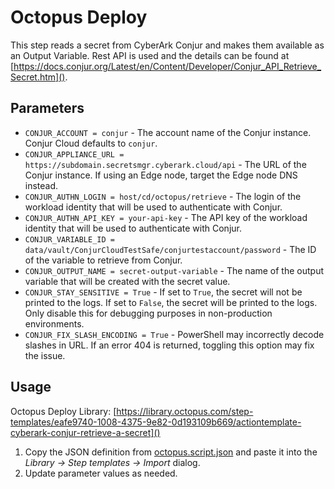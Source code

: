 # Octopus Deploy

This step reads a secret from CyberArk Conjur and makes them available as an Output Variable. Rest API is used and the details can be found at [https://docs.conjur.org/Latest/en/Content/Developer/Conjur_API_Retrieve_Secret.htm]().

## Parameters

- `CONJUR_ACCOUNT = conjur` - The account name of the Conjur instance. Conjur Cloud defaults to `conjur`.
- `CONJUR_APPLIANCE_URL = https://subdomain.secretsmgr.cyberark.cloud/api` - The URL of the Conjur instance. If using an Edge node, target the Edge node DNS instead.
- `CONJUR_AUTHN_LOGIN = host/cd/octopus/retrieve` - The login of the workload identity that will be used to authenticate with Conjur.
- `CONJUR_AUTHN_API_KEY = your-api-key` - The API key of the workload identity that will be used to authenticate with Conjur.
- `CONJUR_VARIABLE_ID = data/vault/ConjurCloudTestSafe/conjurtestaccount/password` - The ID of the variable to retrieve from Conjur.
- `CONJUR_OUTPUT_NAME = secret-output-variable` - The name of the output variable that will be created with the secret value.
- `CONJUR_STAY_SENSITIVE = True` - If set to `True`, the secret will not be printed to the logs. If set to `False`, the secret will be printed to the logs. Only disable this for debugging purposes in non-production environments.
- `CONJUR_FIX_SLASH_ENCODING = True` - PowerShell may incorrectly decode slashes in URL. If an error 404 is returned, toggling this option may fix the issue.

## Usage

Octopus Deploy Library: [https://library.octopus.com/step-templates/eafe9740-1008-4375-9e82-0d193109b669/actiontemplate-cyberark-conjur-retrieve-a-secret]()

1. Copy the JSON definition from [octopus.script.json]() and paste it into the _Library -> Step templates -> Import_ dialog.
2. Update parameter values as needed.